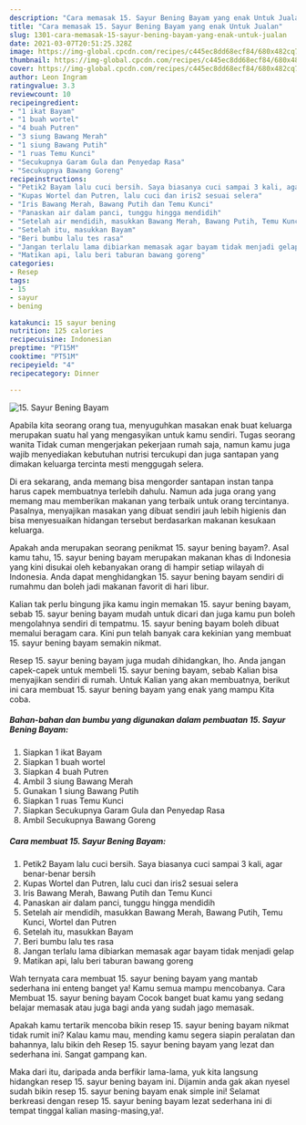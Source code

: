 ```yaml
---
description: "Cara memasak 15. Sayur Bening Bayam yang enak Untuk Jualan"
title: "Cara memasak 15. Sayur Bening Bayam yang enak Untuk Jualan"
slug: 1301-cara-memasak-15-sayur-bening-bayam-yang-enak-untuk-jualan
date: 2021-03-07T20:51:25.328Z
image: https://img-global.cpcdn.com/recipes/c445ec8dd68ecf84/680x482cq70/15-sayur-bening-bayam-foto-resep-utama.jpg
thumbnail: https://img-global.cpcdn.com/recipes/c445ec8dd68ecf84/680x482cq70/15-sayur-bening-bayam-foto-resep-utama.jpg
cover: https://img-global.cpcdn.com/recipes/c445ec8dd68ecf84/680x482cq70/15-sayur-bening-bayam-foto-resep-utama.jpg
author: Leon Ingram
ratingvalue: 3.3
reviewcount: 10
recipeingredient:
- "1 ikat Bayam"
- "1 buah wortel"
- "4 buah Putren"
- "3 siung Bawang Merah"
- "1 siung Bawang Putih"
- "1 ruas Temu Kunci"
- "Secukupnya Garam Gula dan Penyedap Rasa"
- "Secukupnya Bawang Goreng"
recipeinstructions:
- "Petik2 Bayam lalu cuci bersih. Saya biasanya cuci sampai 3 kali, agar benar-benar bersih"
- "Kupas Wortel dan Putren, lalu cuci dan iris2 sesuai selera"
- "Iris Bawang Merah, Bawang Putih dan Temu Kunci"
- "Panaskan air dalam panci, tunggu hingga mendidih"
- "Setelah air mendidih, masukkan Bawang Merah, Bawang Putih, Temu Kunci, Wortel dan Putren"
- "Setelah itu, masukkan Bayam"
- "Beri bumbu lalu tes rasa"
- "Jangan terlalu lama dibiarkan memasak agar bayam tidak menjadi gelap"
- "Matikan api, lalu beri taburan bawang goreng"
categories:
- Resep
tags:
- 15
- sayur
- bening

katakunci: 15 sayur bening 
nutrition: 125 calories
recipecuisine: Indonesian
preptime: "PT15M"
cooktime: "PT51M"
recipeyield: "4"
recipecategory: Dinner

---
```



![15. Sayur Bening Bayam](https://img-global.cpcdn.com/recipes/c445ec8dd68ecf84/680x482cq70/15-sayur-bening-bayam-foto-resep-utama.jpg)

Apabila kita seorang orang tua, menyuguhkan masakan enak buat keluarga merupakan suatu hal yang mengasyikan untuk kamu sendiri. Tugas seorang  wanita Tidak cuman mengerjakan pekerjaan rumah saja, namun kamu juga wajib menyediakan kebutuhan nutrisi tercukupi dan juga santapan yang dimakan keluarga tercinta mesti menggugah selera.

Di era  sekarang, anda memang bisa mengorder santapan instan tanpa harus capek membuatnya terlebih dahulu. Namun ada juga orang yang memang mau memberikan makanan yang terbaik untuk orang tercintanya. Pasalnya, menyajikan masakan yang dibuat sendiri jauh lebih higienis dan bisa menyesuaikan hidangan tersebut berdasarkan makanan kesukaan keluarga. 



Apakah anda merupakan seorang penikmat 15. sayur bening bayam?. Asal kamu tahu, 15. sayur bening bayam merupakan makanan khas di Indonesia yang kini disukai oleh kebanyakan orang di hampir setiap wilayah di Indonesia. Anda dapat menghidangkan 15. sayur bening bayam sendiri di rumahmu dan boleh jadi makanan favorit di hari libur.

Kalian tak perlu bingung jika kamu ingin memakan 15. sayur bening bayam, sebab 15. sayur bening bayam mudah untuk dicari dan juga kamu pun boleh mengolahnya sendiri di tempatmu. 15. sayur bening bayam boleh dibuat memalui beragam cara. Kini pun telah banyak cara kekinian yang membuat 15. sayur bening bayam semakin nikmat.

Resep 15. sayur bening bayam juga mudah dihidangkan, lho. Anda jangan capek-capek untuk membeli 15. sayur bening bayam, sebab Kalian bisa menyajikan sendiri di rumah. Untuk Kalian yang akan membuatnya, berikut ini cara membuat 15. sayur bening bayam yang enak yang mampu Kita coba.

<!--inarticleads1-->

##### Bahan-bahan dan bumbu yang digunakan dalam pembuatan 15. Sayur Bening Bayam:

1. Siapkan 1 ikat Bayam
1. Siapkan 1 buah wortel
1. Siapkan 4 buah Putren
1. Ambil 3 siung Bawang Merah
1. Gunakan 1 siung Bawang Putih
1. Siapkan 1 ruas Temu Kunci
1. Siapkan Secukupnya Garam Gula dan Penyedap Rasa
1. Ambil Secukupnya Bawang Goreng




<!--inarticleads2-->

##### Cara membuat 15. Sayur Bening Bayam:

1. Petik2 Bayam lalu cuci bersih. Saya biasanya cuci sampai 3 kali, agar benar-benar bersih
1. Kupas Wortel dan Putren, lalu cuci dan iris2 sesuai selera
1. Iris Bawang Merah, Bawang Putih dan Temu Kunci
1. Panaskan air dalam panci, tunggu hingga mendidih
1. Setelah air mendidih, masukkan Bawang Merah, Bawang Putih, Temu Kunci, Wortel dan Putren
1. Setelah itu, masukkan Bayam
1. Beri bumbu lalu tes rasa
1. Jangan terlalu lama dibiarkan memasak agar bayam tidak menjadi gelap
1. Matikan api, lalu beri taburan bawang goreng




Wah ternyata cara membuat 15. sayur bening bayam yang mantab sederhana ini enteng banget ya! Kamu semua mampu mencobanya. Cara Membuat 15. sayur bening bayam Cocok banget buat kamu yang sedang belajar memasak atau juga bagi anda yang sudah jago memasak.

Apakah kamu tertarik mencoba bikin resep 15. sayur bening bayam nikmat tidak rumit ini? Kalau kamu mau, mending kamu segera siapin peralatan dan bahannya, lalu bikin deh Resep 15. sayur bening bayam yang lezat dan sederhana ini. Sangat gampang kan. 

Maka dari itu, daripada anda berfikir lama-lama, yuk kita langsung hidangkan resep 15. sayur bening bayam ini. Dijamin anda gak akan nyesel sudah bikin resep 15. sayur bening bayam enak simple ini! Selamat berkreasi dengan resep 15. sayur bening bayam lezat sederhana ini di tempat tinggal kalian masing-masing,ya!.

